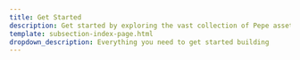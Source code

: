 ```yaml
---
title: Get Started
description: Get started by exploring the vast collection of Pepe assets, APIs, and resources available, enabling you to bring the whimsical world of Pepe to life through code.
template: subsection-index-page.html
dropdown_description: Everything you need to get started building
---
```

